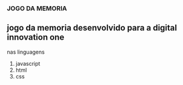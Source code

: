### JOGO DA MEMORIA 
 ## jogo da memoria desenvolvido para a digital innovation one 
 nas linguagens
 1. javascript
 2. html 
 3. css 

